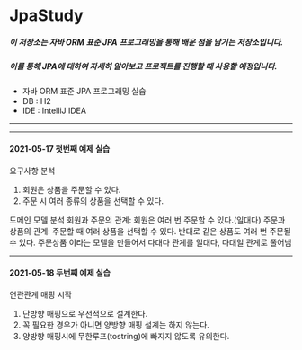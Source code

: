 # JpaStudy


##### 이 저장소는 자바 ORM 표준 JPA 프로그래밍을 통해 배운 점을 남기는 저장소입니다.
##### 이를 통해 JPA에 대하여 자세히 알아보고 프로젝트를 진행할 때 사용할 예정입니다.

- 자바 ORM 표준 JPA 프로그래밍 실습
- DB : H2 
- IDE : IntelliJ IDEA 

---
---


#### 2021-05-17 첫번째 예제 실습

요구사항 분석
1. 회원은 상품을 주문할 수 있다.
2. 주문 시 여러 종류의 상품을 선택할 수 있다.

도메인 모델 분석
회원과 주문의 관계: 회원은 여러 번 주문할 수 있다.(일대다)
주문과 상품의 관계: 주문할 때 여러 상품을 선택할 수 있다. 
반대로 같은 상품도 여러 번 주문될 수 있다. 주문상품 이라는 모델을 만들어서 다대다 관계를 일대다, 다대일 관계로 풀어냄

---

#### 2021-05-18 두번째 예제 실습

연관관계 매핑 시작
1. 단방향 매핑으로 우선적으로 설계한다.
2. 꼭 필요한 경우가 아니면 양방향 매핑 설계는 하지 않는다.
3. 양방향 매핑시에 무한루프(tostring)에 빠지지 않도록 유의한다.
